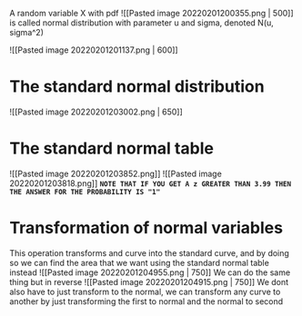 A random variable X with pdf
![[Pasted image 20220201200355.png | 500]]
is called normal distribution with parameter u and sigma, denoted N(u, sigma^2)

![[Pasted image 20220201201137.png | 600]]

# The standard normal distribution
 ![[Pasted image 20220201203002.png | 650]]

# The standard normal table
 ![[Pasted image 20220201203852.png]]
 ![[Pasted image 20220201203818.png]]
**`NOTE THAT IF YOU GET A z GREATER THAN 3.99 THEN THE ANSWER FOR THE PROBABILITY IS "1"`**
# Transformation of normal variables
This operation transforms and curve into the standard curve, and by doing so we can find the area that we want using the standard normal table instead
 ![[Pasted image 20220201204955.png | 750]]
We can do the same thing but in reverse
![[Pasted image 20220201204915.png | 750]]
We dont also have to just transform to the normal, we can transform any curve to another by just transforming the first to normal and the normal to second